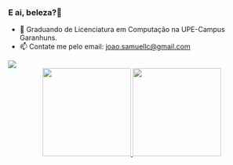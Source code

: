 ### E ai, beleza?👋

- 🔭 Graduando de Licenciatura em Computação na UPE-Campus Garanhuns.
- 📫 Contate me pelo email: joao.samuellc@gmail.com




<div>
  <a href="https://www.instagram.com/skmuell/" target="blank"><img src="https://img.shields.io/badge/Instagram-E4405F?style=for-the-badge&logo=instagram&logoColor=white" target="blank"><a>
</div>

<div align="center">
  <a href="https://github.com/Skmuell">
  <img height="180em" src="https://github-readme-stats.vercel.app/api?username=Skmuell&show_icons=true&theme=dracula&include_all_commits=true&count_private=true"/>
  <img height="180em" src="https://github-readme-stats.vercel.app/api/top-langs/?username=Skmuell&layout=compact&langs_count=7&theme=dracula"/>
    
</div>


